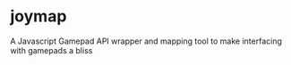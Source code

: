 # joymap
A Javascript Gamepad API wrapper and mapping tool to make interfacing with gamepads a bliss
